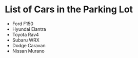 # List of Cars in the Parking Lot

* Ford F150
* Hyundai Elantra
* Toyota Rav4
* Subaru WRX
* Dodge Caravan
* Nissan Murano
